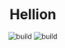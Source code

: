<h1 align="center">Hellion</h1>
<p align="center">
</p>
<p align="center">
  <img src="https://github.com/NePutin94/Hellion/actions/workflows/c-cpp.yml/badge.svg" alt="build"/>
  <img src="https://github.com/NePutin94/Hellion/actions/workflows/c-cpp_win.yml/badge.svg" alt="build"/>
</p>
